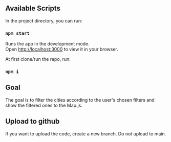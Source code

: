 
## Available Scripts

In the project directory, you can run:

### `npm start`

Runs the app in the development mode.\
Open [http://localhost:3000](http://localhost:3000) to view it in your browser.

At first clone/run the repo, run:

### `npm i`

## Goal

The goal is to filter the cities according to the user's chosen filters and show the filtered ones to the Map.js. 

## Upload to github

If you want to upload the code, create a new branch. Do not upload to main.
